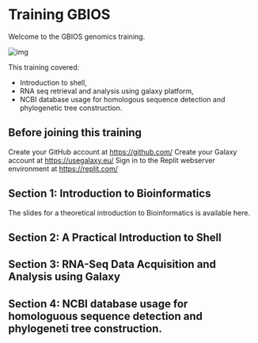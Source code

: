 # Training GBIOS

Welcome to the GBIOS genomics training.

![img](https://github.com/Yedomon/training/blob/main/Visuel1_Formation%20r%C3%A9gionale%20en%20g%C3%A9nomique%20et%20en%20s%C3%A9lection%20v%C3%A9g%C3%A9tale.jpg)

This training covered:
 - Introduction to shell,
 - RNA seq retrieval and analysis using galaxy platform,
 - NCBI database usage for homologous sequence detection and phylogenetic tree construction.



## Before joining this training

Create your GitHub account at https://github.com/
Create your Galaxy account at https://usegalaxy.eu/
Sign in to the Replit webserver environment at https://replit.com/



## Section 1: Introduction to Bioinformatics

The slides for a theoretical introduction to Bioinformatics is available here.

## Section 2: A Practical Introduction to Shell

## Section 3: RNA-Seq Data Acquisition and Analysis using Galaxy

## Section 4: NCBI database usage for homologuous sequence detection and phylogeneti tree construction.




